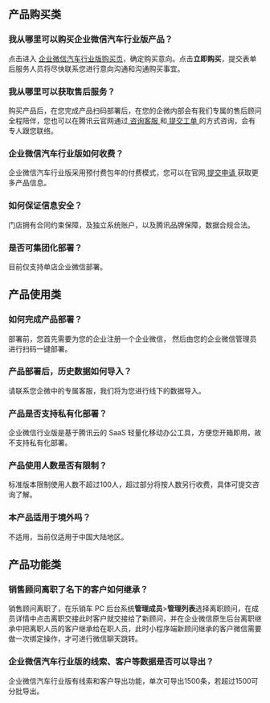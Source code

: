## 产品购买类

### 我从哪里可以购买企业微信汽车行业版产品？
点击进入 [企业微信汽车行业版购买页](https://buy.cloud.tencent.com/wav)，确定购买意向。点击**立即购买**，提交表单后服务人员将尽快联系您进行意向沟通和沟通购买事宜。

### 我从哪里可以获取售后服务？
购买产品后，在您完成产品扫码部署后，在您的企微内部会有我们专属的售后顾问全程陪伴，您也可以在腾讯云官网通过[ 咨询客服 ](https://cloud.tencent.com/online-service?from=doc_214)和[ 提交工单 ](https://console.cloud.tencent.com/workorder/category)的方式咨询，会有专人跟您联络。

### 企业微信汽车行业版如何收费？
企业微信汽车行业版采用预付费包年的付费模式，您可以在官网[ 提交申请 ](https://cloud.tencent.com/apply/p/2dmutiyd06z)获取更多产品信息。

### 如何保证信息安全？
门店拥有合同约束保障，及独立系统账户，以及腾讯品牌保障，数据合规合法。

### 是否可集团化部署？
目前仅支持单店企业微信部署。

## 产品使用类

### 如何完成产品部署？
部署前，您首先需要为您的企业注册一个企业微信， 然后由您的企业微信管理员进行扫码一键部署。 

### 产品部署后，历史数据如何导入？
请联系您企微中的专属客服，我们将为您进行线下的数据导入。

### 产品是否支持私有化部署？
企业微信行业版是基于腾讯云的 SaaS 轻量化移动办公工具，方便您开箱即用，故不支持私有化部署。 

### 产品使用人数是否有限制？
标准版本限制使用人数不超过100人，超过部分将按人数另行收费，具体可提交咨询了解。

### 本产品适用于境外吗？
不适用，当前仅适用于中国大陆地区。

## 产品功能类

### 销售顾问离职了名下的客户如何继承？
销售顾问离职了，在乐销车 PC 后台系统**管理成员**>**管理列表**选择离职顾问，在成员详情中点击离职交接此时客户就交接给了新顾问，并在企业微信原生后台离职继承中把离职人员的客户继承给在职人员，此时小程序端新顾问继承的客户微信需要做一次绑定操作，才可进行微信聊天跳转。

### 企业微信汽车行业版的线索、客户等数据是否可以导出？
企业微信汽车行业版有线索和客户导出功能，单次可导出1500条，若超过1500可分批导出。
